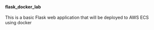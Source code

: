 #### flask_docker_lab

This is a basic Flask web application that will be deployed to AWS ECS using docker

